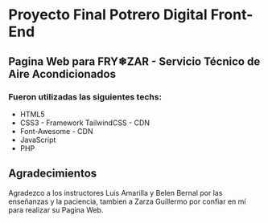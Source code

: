 # Proyecto Final Potrero Digital Front-End


## Pagina Web para FRY❄ZAR - Servicio Técnico de Aire Acondicionados 

### Fueron utilizadas las siguientes techs:

* HTML5
* CSS3 - Framework TailwindCSS - CDN
* Font-Awesome - CDN
* JavaScript
* PHP 

## Agradecimientos

Agradezco a los instructores Luis Amarilla y Belen Bernal por las enseñanzas y la paciencia, tambien a Zarza Guillermo por confiar en mí para realizar su Pagina Web.